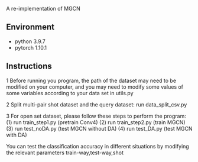 A re-implementation of MGCN

## Environment

* python 3.9.7
* pytorch 1.10.1

## Instructions

1 Before running you program, the path of the dataset may need to be modified on your computer,
  and you may need to modify some values of some variables according to your data set in utils.py

2 Split multi-pair shot dataset and the query dataset:
    run data_split_csv.py

3 For open set dataset, please follow these steps to perform the program:
(1) run train_step1.py (pretrain Conv4)
(2) run train_step2.py (train MGCN)
(3) run test_noDA.py (test MGCN without DA) 
(4) run test_DA.py (test MGCN with DA) 

You can test the classification accuracy in different situations by modifying the relevant parameters
train-way,test-way,shot



